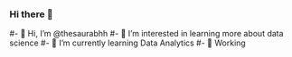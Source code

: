 ### Hi there 👋
#- 👋 Hi, I’m @thesaurabhh
#- 👀 I’m interested in learning more about data science
#- 🌱 I’m currently learning Data Analytics
#- 💞 Working
<!--
**thesaurabhh/thesaurabhh** is a ✨ _special_ ✨ repository because its `README.md` (this file) appears on your GitHub profile.

Here are some ideas to get you started:



-->
